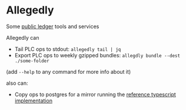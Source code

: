 # Allegedly

Some [public ledger](https://github.com/did-method-plc/did-method-plc) tools and services

Allegedly can

- Tail PLC ops to stdout: `allegedly tail | jq`
- Export PLC ops to weekly gzipped bundles: `allegdly bundle --dest ./some-folder`

(add `--help` to any command for more info about it)

also can:

- Copy ops to postgres for a mirror running the [reference typescript implementation](https://github.com/did-method-plc/did-method-plc)
